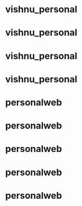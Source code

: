 # vishnu_personal
# vishnu_personal
# vishnu_personal
# vishnu_personal
# personalweb
# personalweb
# personalweb
# personalweb
# personalweb
